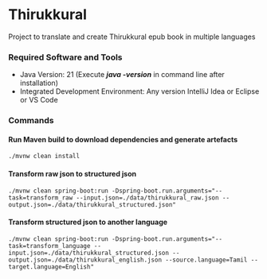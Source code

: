 # Thirukkural
Project to translate and create Thirukkural epub book in multiple languages

### Required Software and Tools
* Java Version: 21 (Execute **_java -version_** in command line after installation)
* Integrated Development Environment: Any version IntelliJ Idea or Eclipse or VS Code

### Commands

#### Run Maven build to download dependencies and generate artefacts

    ./mvnw clean install

#### Transform raw json to structured json

    ./mvnw clean spring-boot:run -Dspring-boot.run.arguments="--task=transform_raw --input.json=./data/thirukkural_raw.json --output.json=./data/thirukkural_structured.json"

#### Transform structured json to another language

    ./mvnw clean spring-boot:run -Dspring-boot.run.arguments="--task=transform_language --input.json=./data/thirukkural_structured.json --output.json=./data/thirukkural_english.json --source.language=Tamil --target.language=English"
